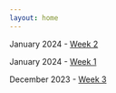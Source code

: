 ```yaml
---
layout: home
---
```

January 2024  - [Week 2](./devlog/jan24-week-2.md)

January 2024  - [Week 1](./devlog/jan24-week-1.md)

December 2023 - [Week 3](./devlog/dec23-week-3.md)

